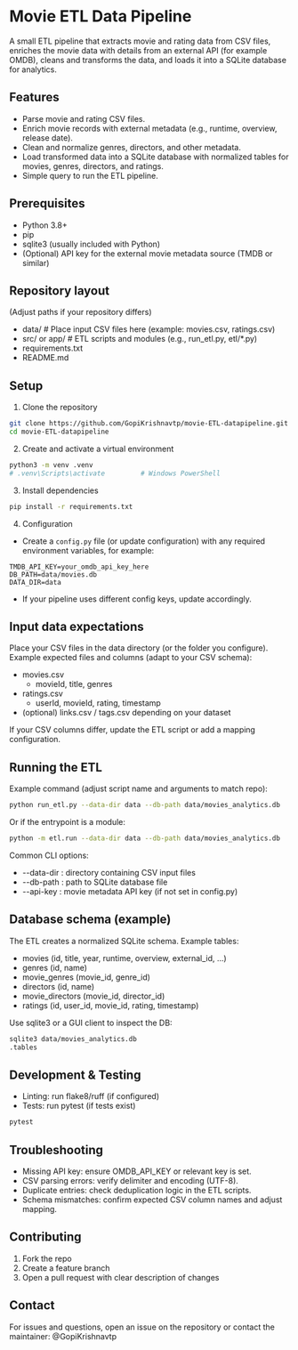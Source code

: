 # Movie ETL Data Pipeline

A small ETL pipeline that extracts movie and rating data from CSV files, enriches the movie data with details from an external API (for example OMDB), cleans and transforms the data, and loads it into a SQLite database for analytics.

## Features
- Parse movie and rating CSV files.
- Enrich movie records with external metadata (e.g., runtime, overview, release date).
- Clean and normalize genres, directors, and other metadata.
- Load transformed data into a SQLite database with normalized tables for movies, genres, directors, and ratings.
- Simple query to run the ETL pipeline.

## Prerequisites
- Python 3.8+
- pip
- sqlite3 (usually included with Python)
- (Optional) API key for the external movie metadata source (TMDB or similar)

## Repository layout
(Adjust paths if your repository differs)
- data/               # Place input CSV files here (example: movies.csv, ratings.csv)
- src/ or app/        # ETL scripts and modules (e.g., run_etl.py, etl/*.py)
- requirements.txt
- README.md

## Setup

1. Clone the repository
```bash
git clone https://github.com/GopiKrishnavtp/movie-ETL-datapipeline.git
cd movie-ETL-datapipeline
```

2. Create and activate a virtual environment
```bash
python3 -m venv .venv
# .venv\Scripts\activate         # Windows PowerShell
```

3. Install dependencies
```bash
pip install -r requirements.txt
```

4. Configuration
- Create a `config.py` file (or update configuration) with any required environment variables, for example:
```
TMDB_API_KEY=your_omdb_api_key_here
DB_PATH=data/movies.db
DATA_DIR=data
```
- If your pipeline uses different config keys, update accordingly.

## Input data expectations
Place your CSV files in the data directory (or the folder you configure). Example expected files and columns (adapt to your CSV schema):

- movies.csv
  - movieId, title, genres
- ratings.csv
  - userId, movieId, rating, timestamp
- (optional) links.csv / tags.csv depending on your dataset

If your CSV columns differ, update the ETL script or add a mapping configuration.

## Running the ETL
Example command (adjust script name and arguments to match repo):
```bash
python run_etl.py --data-dir data --db-path data/movies_analytics.db
```
Or if the entrypoint is a module:
```bash
python -m etl.run --data-dir data --db-path data/movies_analytics.db
```

Common CLI options:
- --data-dir : directory containing CSV input files
- --db-path  : path to SQLite database file
- --api-key  : movie metadata API key (if not set in config.py)

## Database schema (example)
The ETL creates a normalized SQLite schema. Example tables:
- movies (id, title, year, runtime, overview, external_id, ...)
- genres (id, name)
- movie_genres (movie_id, genre_id)
- directors (id, name)
- movie_directors (movie_id, director_id)
- ratings (id, user_id, movie_id, rating, timestamp)

Use sqlite3 or a GUI client to inspect the DB:
```bash
sqlite3 data/movies_analytics.db
.tables
```

## Development & Testing
- Linting: run flake8/ruff (if configured)
- Tests: run pytest (if tests exist)
```bash
pytest
```

## Troubleshooting
- Missing API key: ensure OMDB_API_KEY or relevant key is set.
- CSV parsing errors: verify delimiter and encoding (UTF-8).
- Duplicate entries: check deduplication logic in the ETL scripts.
- Schema mismatches: confirm expected CSV column names and adjust mapping.

## Contributing
1. Fork the repo
2. Create a feature branch
3. Open a pull request with clear description of changes


## Contact
For issues and questions, open an issue on the repository or contact the maintainer: @GopiKrishnavtp
